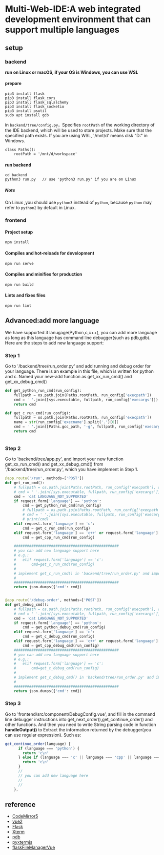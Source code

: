 # Multi-Web-IDE:A web integrated development environment that can support multiple languages

## setup
### backend
**run on Linux or macOS, if your OS is Windows, you can use WSL**

#### prepare

```
pip3 install flask
pip3 install flask_cors
pip3 install flask_sqlalchemy
pip3 install flask_socketio
pip3 install psutil
sudo apt install gdb
```

in `backend/tree/config.py`，Specifies `rootPath` of the working directory of the IDE backend, which will be used to store projects. Make sure that the specified path exists.
If you are using WSL, '/mnt/d' means disk "D:" in Windows.
```
class Paths():
    rootPath = '/mnt/d/workspace'
```

#### run backend

```
cd backend
python3 run.py   // use 'python3 run.py' if you are on Linux
```

##### Note

On Linux ,you should use `python3` instead of `python`, because `python` may refer to `python2` by default in Linux.

### frontend
#### Project setup
```
npm install
```

#### Compiles and hot-reloads for development
```
npm run serve
```

#### Compiles and minifies for production
```
npm run build
```

#### Lints and fixes files
```
npm run lint
```

## Advanced:add more language

We have supported 3 lanugage(Python,c,c++), you can add more language as long as this language has command line debugger(such as pdb,gdb). Here are the steps to add new language support:

### Step 1

Go to '/backend/tree/run_order.py' and add running and debug order for your language. There is an example in this file, which is written for python and c. Named your new-add function as get_xx_run_cmd() and get_xx_debug_cmd()
```python
def get_python_run_cmd(run_config):
    fullpath = os.path.join(Paths.rootPath, run_config['execpath'])
    cmd = ' '.join([sys.executable, fullpath, run_config['execargs']]) + '\n'
    return cmd

def get_c_run_cmd(run_config):
    fullpath = os.path.join(Paths.rootPath, run_config['execpath'])
    name = str(run_config['execname'].split('.')[0])
    cmd = ' '.join([Paths.gcc_path, '-g', fullpath, run_config['execargs'], '-o', name]) + '\n' + './{}'.format(name) + '\n'
    return cmd
    
```
### Step 2

Go to 'backend/tree/app.py', and import your new function get_xx_run_cmd() and get_xx_debug_cmd() from '/backend/tree/run_order.py', which you have implement in Step 1.

```python
@app.route('/run', methods=['POST'])
def get_run_cmd():
    # fullpath = os.path.join(Paths.rootPath, run_config['execpath'], run_config['execname'])
    # cmd = ' '.join([sys.executable, fullpath, run_config['execargs']])
    cmd = 'cat LANGUAGE_NOT_SUPPORTED'
    if request.form['language'] == 'python':
        cmd = get_python_run_cmd(run_config)
        # fullpath = os.path.join(Paths.rootPath, run_config['execpath'])
        # cmd = ' '.join([sys.executable, fullpath, run_config['execargs']])+'\n'
        # print(cmd)
    elif request.form['language'] == 'c':
        cmd = get_c_run_cmd(run_config)
    elif request.form['language'] == 'c++' or request.form['language'] == 'cpp':
        cmd = get_cpp_run_cmd(run_config)

    ################################################
    # you can add new language support here
    # e.g.:
    #   elif request.form['language'] == 'c':
    #       cmd=get_c_run_cmd(run_config)
    #
    # implement get_c_run_cmd() in 'backend/tree/run_order.py' and import it into this file.
    #
    ################################################
    return json.dumps({'cmd': cmd})


@app.route('/debug-order', methods=['POST'])
def get_debug_cmd():
    # fullpath = os.path.join(Paths.rootPath, run_config['execpath'], run_config['execname'])
    # cmd = ' '.join([sys.executable, fullpath, run_config['execargs']])
    cmd = 'cat LANGUAGE_NOT_SUPPORTED'
    if request.form['language'] == 'python':
        cmd = get_python_debug_cmd(run_config)
    elif request.form['language'] == 'c':
        cmd = get_c_debug_cmd(run_config)
    elif request.form['language'] == 'c++' or request.form['language'] == 'cpp':
        cmd = get_cpp_debug_cmd(run_config)
    ################################################
    # you can add new language support here
    # e.g.:
    #   elif request.form['language'] == 'c':
    #       cmd=get_c_debug_cmd(run_config)
    #
    # implement get_c_debug_cmd() in 'backend/tree/run_order.py' and import it into this file.
    #
    ################################################
    return json.dumps({'cmd': cmd})

```

### Step 3

Go to 'frontend/src/component/DebugConfig.vue', and fill in the command line debugger instructions into get_next_order(),get_continue_order() and other functions. And then you need to write String parsing code in function **handleOutput()** to Extract the information returned by the debugger(you can use regular expression).
Such as:

```javascript
get_continue_order(language) {
      if (language === 'python') {
        return 'c\n'
      } else if (language === 'c' || language === 'cpp' || language === 'c++') {
        return 'c\n'
      }
      // 
      // you can add new language here
      //
      //
    },
```

## reference
+ [CodeMirror5](https://codemirror.net)
+ [vue2](https://v2.vuejs.org/)
+ [Flask](https://pypi.org/project/Flask/)
+ [Xterm](https://xtermjs.org/)
+ [pdb](https://docs.python.org/3/library/pdb.html)
+ [pyxtermjs](https://github.com/cs01/pyxtermjs)
+ [flaskFileManagerVue](https://github.com/flaskFileManagerVue)
